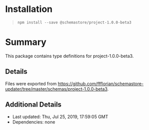 # Installation
> `npm install --save @schemastore/project-1.0.0-beta3`

# Summary
This package contains type definitions for project-1.0.0-beta3.

## Details
Files were exported from https://github.com/ffflorian/schemastore-updater/tree/master/schemas/project-1.0.0-beta3.

## Additional Details
* Last updated: Thu, Jul 25, 2019, 17:59:05 GMT
* Dependencies: none
